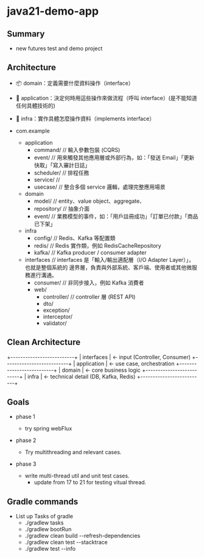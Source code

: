# java21-demo-app

## Summary

- new futures test and demo project

## Architecture

- 📦 domain：定義需要什麼資料操作（interface）
- 🧠 application：決定何時用這些操作來做流程（呼叫 interface）(是不能知道任何具體技術的)
- 🔧 infra：實作具體怎麼操作資料（implements interface）

- com.example
  - application
    - command/          // 輸入參數包裝 (CQRS)
    - event/            // 用來觸發其他應用層或外部行為，如：「發送 Email」「更新快取」「寫入審計日誌」
    - scheduler/        // 排程任務
    - service/          // 
    - usecase/          // 整合多個 service 邏輯，處理完整應用場景
  - domain
    - model/            // entity、value object、aggregate、
    - repository/       // 抽象介面
    - event/            // 業務模型的事件，如：「用戶註冊成功」「訂單已付款」「商品已下架」
  - infra
    - config/           // Redis、Kafka 等配置類
    - redis/            // Redis 實作類，例如 RedisCacheRepository
    - kafka/            // Kafka producer / consumer adapter
  - interfaces          // interfaces 是「輸入/輸出適配層（I/O Adapter Layer）」，也就是整個系統的 邊界層，負責與外部系統、客戶端、使用者或其他微服務進行溝通。
    - consumer/         // 非同步接入，例如 Kafka 消費者
    - web/              
      - controller/     // controller 層 (REST API)
      - dto/
      - exception/
      - interceptor/
      - validator/

## Clean Architecture

+--------------------------+
|     interfaces           | <- input (Controller, Consumer)
+--------------------------+
|     application          | <- use case, orchestration
+--------------------------+
|     domain               | <- core business logic
+--------------------------+
|     infra                | <- technical detail (DB, Kafka, Redis)
+--------------------------+


## Goals

- phase 1
    - try spring webFlux

- phase 2
    - Try multithreading and relevant cases.

- phase 3
    - write multi-thread util and unit test cases.
        - update from 17 to 21 for testing vitual thread.

## Gradle commands

- List up Tasks of gradle
    - ./gradlew tasks
    - ./gradlew bootRun
    - ./gradlew clean build --refresh-dependencies
    - ./gradlew clean test --stacktrace
    - ./gradlew test --info


